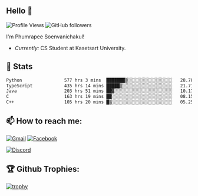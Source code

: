 
<h2>Hello 👋</h2> 

![Profile Views](https://komarev.com/ghpvc/?username=Homiez09&label=Profile%20views&color=0e75b6&style=flat)
![GitHub followers](https://img.shields.io/github/followers/HomieZ09.svg?style=social&label=Follow)


I'm Phumrapee Soenvanichakul!

- <i>Currently:</i> CS Student at Kasetsart University.

<h2>👀 Stats</h2>

<!--START_SECTION:waka-->

```txt
Python                577 hrs 3 mins  ███████▒░░░░░░░░░░░░░░░░░   28.78 %
TypeScript            435 hrs 14 mins █████▒░░░░░░░░░░░░░░░░░░░   21.71 %
Java                  203 hrs 51 mins ██▓░░░░░░░░░░░░░░░░░░░░░░   10.17 %
C                     163 hrs 19 mins ██░░░░░░░░░░░░░░░░░░░░░░░   08.15 %
C++                   105 hrs 20 mins █▒░░░░░░░░░░░░░░░░░░░░░░░   05.25 %
```

<!--END_SECTION:waka-->

<h2>📫 How to reach me:</h2>

<a href="mailto:phumrapeesoen1@gmail.com">![Gmail](https://img.shields.io/badge/Gmail-D14836?style=for-the-badge&logo=gmail&logoColor=white)</a> 
<a href="https://web.facebook.com/phumrapee.soenvanichakul.3/">![Facebook](https://img.shields.io/badge/Facebook-4267B2?style=for-the-badge&logo=facebook&logoColor=white)</a>

<a href="https://discord.gg/EWnAEUtFVm">![Discord](https://discord.c99.nl/widget/theme-1/297740667784921089.png)</a> 

<h2>🏆 Github Trophies:</h2>

[![trophy](https://github-profile-trophy.vercel.app/?username=Homiez09&theme=discord&row=1)](https://github.com/ryo-ma/github-profile-trophy)
